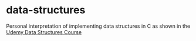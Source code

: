 # data-structures

Personal interpretation of implementing data structures in C as shown in the [Udemy Data Structures Course](https://www.udemy.com/course/datastructurescncpp/)
